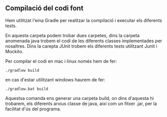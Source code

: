 ## Compilació del codi font

Hem utilitzat l'eina Gradle per realitzar la compilació i executar els diferents tests.

En aquesta carpeta podem trobar dues carpetes, dins la carpeta anomenada java trobem el codi de les diferents classes implementades per nosaltres. Dins la carepta JUnit trobem els diferents tests utilitzant Junit i Mockito.

Per compilar el codi en mac i linux només hem de fer:
```
./gradlew build
```
en cas d'estar utilitzant windows haurem de fer:
```
./gradlew.bat build
```

Aquestsa comanda ens generar una carpeta build, on dins d'aquesta hi trobarem, els diferents arxius classe de java, així com un fitxer .jar, per la facilitat d'ús del programa.
